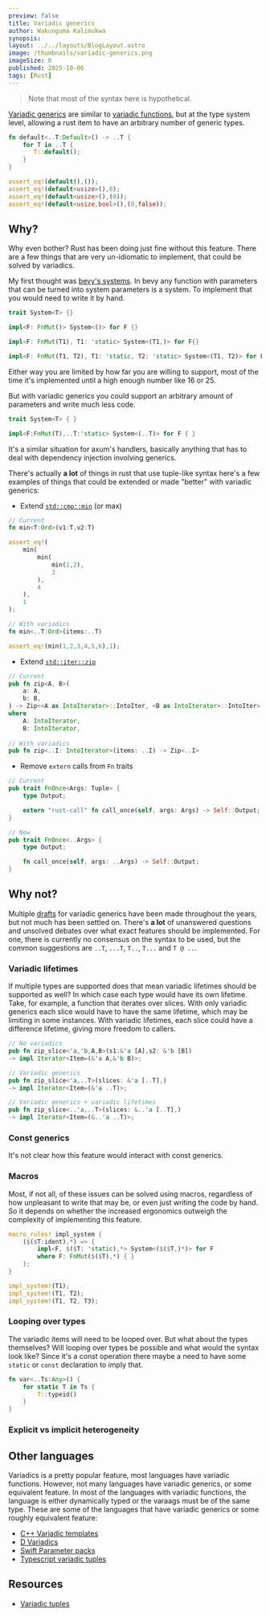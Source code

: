 ```yaml
---
preview: false
title: Variadic generics
author: Wakunguma Kalimukwa
synopsis: 
layout: ../../layouts/BlogLayout.astro
image: /thumbnails/variadic-generics.png
imageSize: 0
published: 2025-10-06
tags: [Rust]
---
```


> Note that most of the syntax here is hypothetical.

[Variadic generics](https://en.wikipedia.org/wiki/Variadic_template) are similar to
[variadic functions](https://en.wikipedia.org/wiki/Variadic_function),
but at the type
system level, allowing a rust item to have an arbitrary number of generic types.

```rust
fn default<..T:Default>() -> ..T {
    for T in ..T {
       T::default();
    }
}

assert_eq!(default(),());
assert_eq!(default<usize>(),0);
assert_eq!(default<usize>(),(0));
assert_eq!(default<usize,bool>(),(0,false));
```

## Why?
Why even bother? Rust has been doing just fine without this feature.
There are a few things that are very un-idiomatic to implement, that could be solved by variadics.

My first thought was [bevy's systems](https://bevy-cheatbook.github.io/programming/systems.html). 
In bevy any function with parameters that can be 
turned into system parameters is a system. To implement that you would need to write it by hand.

```rust
trait System<T> {}

impl<F: FnMut()> System<()> for F {}

impl<F: FnMut(T1), T1: 'static> System<(T1,)> for F{} 

impl<F: FnMut(T1, T2), T1: 'static, T2: 'static> System<(T1, T2)> for F {}
```

Either way you are limited by how far you are willing to support, most of the time it's implemented
until a high enough number like 16 or 25.

But with variadic generics you could support an arbitrary amount of parameters and write much less code.

```rust
trait System<T> { }

impl<F:FnMut(T),..T:'static> System<(..T)> for F { }
```

It's a similar situation for axum's handlers, basically anything that has to 
deal with dependency injection involving generics. 

There's actually **a lot** of things in rust that use tuple-like syntax 
here's a few examples of things that could be extended or made "better" with variadic generics:

- Extend [`std::cmp::min`](https://doc.rust-lang.org/std/cmp/fn.min.html) (or max)

```rust
// Current
fn min<T:Ord>(v1:T,v2:T)

assert_eq!(
    min(
        min(
            min(1,2),
            3
        ),
        4
    ),
    1
);

// With variadics
fn min<..T:Ord>(items:..T)

assert_eq!(min(1,2,3,4,5,6),1);
```

- Extend [`std::iter::zip`](https://doc.rust-lang.org/std/iter/fn.zip.html)

```rust
// Current
pub fn zip<A, B>(
    a: A,
    b: B,
) -> Zip<<A as IntoIterator>::IntoIter, <B as IntoIterator>::IntoIter>
where
    A: IntoIterator,
    B: IntoIterator,
    
// With variadics
pub fn zip<..I: IntoIterator>(items: ..I) -> Zip<..I> 
```

- Remove `extern` calls from `Fn` traits

```rust
// Current
pub trait FnOnce<Args: Tuple> {
    type Output;

    extern "rust-call" fn call_once(self, args: Args) -> Self::Output;
}

// New
pub trait FnOnce<..Args> {
    type Output;

    fn call_once(self, args: ..Args) -> Self::Output;
}
```

## Why not?
Multiple [drafts](https://github.com/rust-lang/lang-team/blob/master/src/design_notes/variadic_generics.md)
for variadic generics have been made throughout the years, but not 
much has been settled on.
There's **a lot** of unanswered questions and unsolved debates over what exact features should 
be implemented. For one, there is currently no consensus on the syntax to be used,
but the common suggestions are `..T`, `...T`, `T..`, `T...` and `T @ ..`. 

### Variadic lifetimes
If multiple types are supported does that mean variadic lifetimes should be supported as well?
In which case each type would have its own lifetime. Take, for example, a function that iterates over 
slices. With only variadic generics each slice would have to have the same lifetime,
which may be limiting in some instances. 
With variadic lifetimes, each slice could have a difference lifetime, giving more freedom to callers.

```rust
// No variadics
pub fn zip_slice<'a,'b,A,B>(s1:&'a [A],s2: &'b [B]) 
-> impl Iterator<Item=(&'a A,&'b B)>;

// Variadic generics
pub fn zip_slice<'a,..T>(slices: &'a [..T],) 
-> impl Iterator<Item=(&'a ..T)>;

// Variadic generics + variadic lifetimes
pub fn zip_slice<..'a,..T>(slices: &..'a [..T],) 
-> impl Iterator<Item=(&..'a ..T)>;
```

### Const generics
It's not clear how this feature would interact with const generics.

### Macros
Most, if not all, of these issues can be solved using macros, regardless of how unpleasant to write 
that may be, or even just writing the code by hand. So it depends on whether the increased ergonomics 
outweigh the complexity of implementing this feature.

```rust
macro_rules! impl_system {
    ($($T:ident),*) => {
        impl<F, $($T: 'static),*> System<($($T,)*)> for F
        where F: FnMut($($T),*) { }
    };
}

impl_system!(T1);
impl_system!(T1, T2);
impl_system!(T1, T2, T3);
```

### Looping over types
The variadic items will need to be looped over. But what about the types themselves? Will looping 
over types be possible and what would the syntax look like? Since it's a const operation there
maybe a need to have some `static` or `const` declaration to imply that.

```rust
fn var<..Ts:Any>() {
    for static T in Ts {
        T::typeid()
    } 
}
```

### Explicit vs implicit heterogeneity

## Other languages
Variadics is a pretty popular feature, most languages have variadic functions. However, 
not many languages have variadic generics, or some equivalent feature. 
In most of the languages with variadic functions, the language is either dynamically 
typed or the varaags must be of the same type.
These are some of the languages that have variadic generics or some roughly 
equivalent feature:

- [C++ Variadic templates](https://gcc.gnu.org/wiki/variadic-templates)
- [D Variadics](https://dlang.org/articles/variadic-function-templates.html)
- [Swift Parameter packs](https://www.swift.org/blog/pack-iteration/)
- [Typescript variadic tuples](https://www.typescriptlang.org/docs/handbook/release-notes/typescript-4-0.html#variadic-tuple-types)

## Resources
- [Variadic tuples](https://github.com/rust-lang/rfcs/pull/2775)
